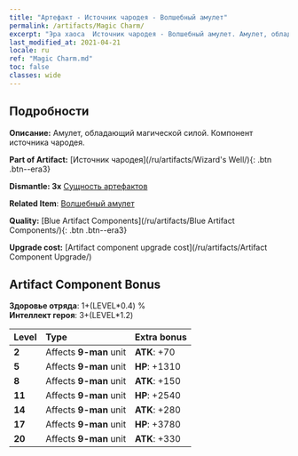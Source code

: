```yaml
---
title: "Артефакт - Источник чародея - Волшебный амулет"
permalink: /artifacts/Magic Charm/
excerpt: "Эра хаоса  Источник чародея - Волшебный амулет. Амулет, обладающий магической силой. Компонент источника чародея."
last_modified_at: 2021-04-21
locale: ru
ref: "Magic Charm.md"
toc: false
classes: wide
---
```




## Подробности

 **Описание:** Амулет, обладающий магической силой. Компонент источника чародея.

 **Part of Artifact:** [Источник чародея](/ru/artifacts/Wizard's Well/){: .btn .btn--era3}

 **Dismantle: 3x** [Сущность артефактов](/ru/Items/con_905/)

 **Related Item**: [Волшебный амулет](/ru/Items/art_113/)

 **Quality:** [Blue Artifact Components](/ru/artifacts/Blue Artifact Components/){: .btn .btn--era3}

 **Upgrade cost:** [Artifact component upgrade cost](/ru/artifacts/Artifact Component Upgrade/)

## Artifact Component Bonus

  **Здоровье отряда**: 1+(LEVEL\*0.4) %<br/>**Интеллект героя**: 3+(LEVEL\*1.2)

  |  Level  | Type |    Extra bonus  | 
  |:--------|:-----|:----------------| 
  | **2** | Affects **9-man** unit | **ATK**: +70 | 
  | **5** | Affects **9-man** unit | **HP**: +1310 | 
  | **8** | Affects **9-man** unit | **ATK**: +150 | 
  | **11** | Affects **9-man** unit | **HP**: +2540 | 
  | **14** | Affects **9-man** unit | **ATK**: +280 | 
  | **17** | Affects **9-man** unit | **HP**: +3780 | 
  | **20** | Affects **9-man** unit | **ATK**: +330 | 
